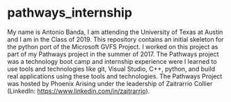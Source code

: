 # pathways_internship

My name is Antonio Banda, I am attending the University of Texas at Austin and I am in the Class of 2019. This repository contains an initial skeleton for the python port of the Microsoft GVFS Project. I worked on this project as part of my Pathways project in the summer of 2017. The Pathways project was a technology boot camp and internship experience were I learned to use tools and technologies like git, Visual Studio, C++, python, and build real applications using these tools and technologies. The Pathways Project was hosted by Phoenix Arising under the leadership of Zaitrarrio Collier (LinkedIn: https://www.linkedin.com/in/zaitrarrio). 
